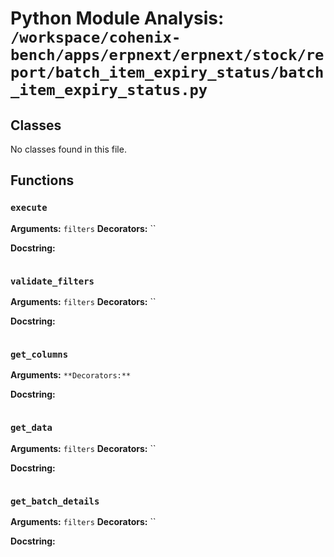 # Python Module Analysis: `/workspace/cohenix-bench/apps/erpnext/erpnext/stock/report/batch_item_expiry_status/batch_item_expiry_status.py`

## Classes

No classes found in this file.


## Functions

### `execute`
**Arguments:** `filters`
**Decorators:** ``

**Docstring:**
```

```
### `validate_filters`
**Arguments:** `filters`
**Decorators:** ``

**Docstring:**
```

```
### `get_columns`
**Arguments:** ``
**Decorators:** ``

**Docstring:**
```

```
### `get_data`
**Arguments:** `filters`
**Decorators:** ``

**Docstring:**
```

```
### `get_batch_details`
**Arguments:** `filters`
**Decorators:** ``

**Docstring:**
```

```

